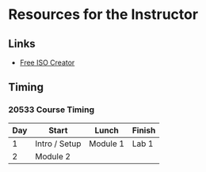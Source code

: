 # Resources for the Instructor

## Links

* [Free ISO Creator](http://www.minidvdsoft.com/isocreator/index.html)

## Timing

### 20533 Course Timing

| Day | Start | Lunch | Finish |
|-|-|-|-|
| 1 | Intro / Setup | Module 1 | Lab 1 |
| 2 | Module 2 | | |

